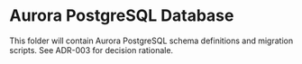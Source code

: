 # Aurora PostgreSQL Database

This folder will contain Aurora PostgreSQL schema definitions and migration scripts.
See ADR-003 for decision rationale.
